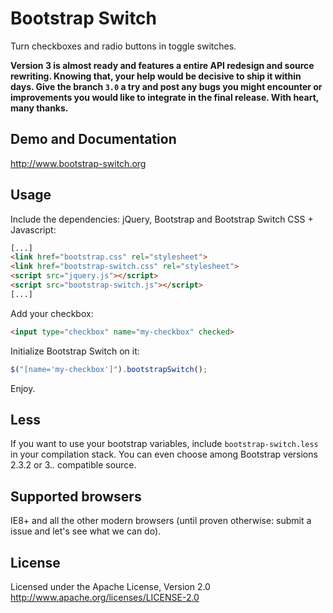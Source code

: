 Bootstrap Switch
================

Turn checkboxes and radio buttons in toggle switches.

**Version 3 is almost ready and features a entire API redesign and source rewriting. Knowing that, your help would be decisive to ship it within days. Give the branch `3.0` a try and post any bugs you might encounter or improvements you would like to integrate in the final release.
With heart, many thanks.**

Demo and Documentation
----------------------
http://www.bootstrap-switch.org

Usage
-----

Include the dependencies: jQuery, Bootstrap and Bootstrap Switch CSS + Javascript:

``` html
[...]
<link href="bootstrap.css" rel="stylesheet">
<link href="bootstrap-switch.css" rel="stylesheet">
<script src="jquery.js"></script>
<script src="bootstrap-switch.js"></script>
[...]
```

Add your checkbox:

```html
<input type="checkbox" name="my-checkbox" checked>
```

Initialize Bootstrap Switch on it:

```javascript
$("[name='my-checkbox']").bootstrapSwitch();
```

Enjoy.

Less
----
If you want to use your bootstrap variables, include `bootstrap-switch.less` in your compilation stack. You can even choose among Bootstrap versions 2.3.2 or 3.*.* compatible source.

Supported browsers
------------------
IE8+ and all the other modern browsers (until proven otherwise: submit a issue and let's see what we can do).

License
-------
Licensed under the Apache License, Version 2.0
http://www.apache.org/licenses/LICENSE-2.0
